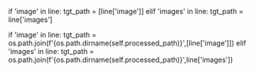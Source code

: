 if 'image' in line:
                tgt_path = [line['image']]
            elif 'images' in line:
                tgt_path = line['images']


if 'image' in line:
                tgt_path = os.path.join(f'{os.path.dirname(self.processed_path)}',[line['image']])
            elif 'images' in line:
                tgt_path = os.path.join(f'{os.path.dirname(self.processed_path)}',line['images'])
